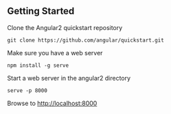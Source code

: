 ## Getting Started
Clone the Angular2 quickstart repository

```
git clone https://github.com/angular/quickstart.git
```

Make sure you have a web server

```
npm install -g serve
```

Start a web server in the angular2 directory

```
serve -p 8000
```

Browse to [http://localhost:8000](http://localhost:8000)

